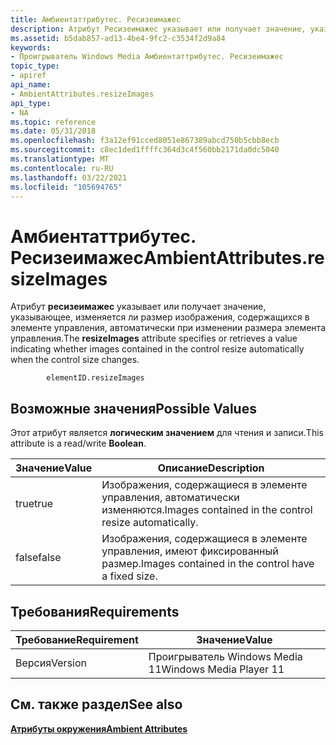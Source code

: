 ```yaml
---
title: Амбиентаттрибутес. Ресизеимажес
description: Атрибут Ресизеимажес указывает или получает значение, указывающее, изменяется ли размер изображения, содержащихся в элементе управления, автоматически при изменении размера элемента управления.
ms.assetid: b5dab857-ad13-4be4-9fc2-c3534f2d9a84
keywords:
- Проигрыватель Windows Media Амбиентаттрибутес. Ресизеимажес
topic_type:
- apiref
api_name:
- AmbientAttributes.resizeImages
api_type:
- NA
ms.topic: reference
ms.date: 05/31/2018
ms.openlocfilehash: f3a12ef91cced8051e867389abcd750b5cbb8ecb
ms.sourcegitcommit: c8ec1ded1ffffc364d3c4f560bb2171da0dc5040
ms.translationtype: MT
ms.contentlocale: ru-RU
ms.lasthandoff: 03/22/2021
ms.locfileid: "105694765"
---
```

# <a name="ambientattributesresizeimages"></a><span data-ttu-id="80177-104">Амбиентаттрибутес. Ресизеимажес</span><span class="sxs-lookup"><span data-stu-id="80177-104">AmbientAttributes.resizeImages</span></span>

<span data-ttu-id="80177-105">Атрибут **ресизеимажес** указывает или получает значение, указывающее, изменяется ли размер изображения, содержащихся в элементе управления, автоматически при изменении размера элемента управления.</span><span class="sxs-lookup"><span data-stu-id="80177-105">The **resizeImages** attribute specifies or retrieves a value indicating whether images contained in the control resize automatically when the control size changes.</span></span>

``` syntax
        elementID.resizeImages
```

## <a name="possible-values"></a><span data-ttu-id="80177-106">Возможные значения</span><span class="sxs-lookup"><span data-stu-id="80177-106">Possible Values</span></span>

<span data-ttu-id="80177-107">Этот атрибут является **логическим значением** для чтения и записи.</span><span class="sxs-lookup"><span data-stu-id="80177-107">This attribute is a read/write **Boolean**.</span></span>



| <span data-ttu-id="80177-108">Значение</span><span class="sxs-lookup"><span data-stu-id="80177-108">Value</span></span> | <span data-ttu-id="80177-109">Описание</span><span class="sxs-lookup"><span data-stu-id="80177-109">Description</span></span>                                           |
|-------|-------------------------------------------------------|
| <span data-ttu-id="80177-110">true</span><span class="sxs-lookup"><span data-stu-id="80177-110">true</span></span>  | <span data-ttu-id="80177-111">Изображения, содержащиеся в элементе управления, автоматически изменяются.</span><span class="sxs-lookup"><span data-stu-id="80177-111">Images contained in the control resize automatically.</span></span> |
| <span data-ttu-id="80177-112">false</span><span class="sxs-lookup"><span data-stu-id="80177-112">false</span></span> | <span data-ttu-id="80177-113">Изображения, содержащиеся в элементе управления, имеют фиксированный размер.</span><span class="sxs-lookup"><span data-stu-id="80177-113">Images contained in the control have a fixed size.</span></span>    |



 

## <a name="requirements"></a><span data-ttu-id="80177-114">Требования</span><span class="sxs-lookup"><span data-stu-id="80177-114">Requirements</span></span>



| <span data-ttu-id="80177-115">Требование</span><span class="sxs-lookup"><span data-stu-id="80177-115">Requirement</span></span> | <span data-ttu-id="80177-116">Значение</span><span class="sxs-lookup"><span data-stu-id="80177-116">Value</span></span> |
|--------------------|------------------------------------|
| <span data-ttu-id="80177-117">Версия</span><span class="sxs-lookup"><span data-stu-id="80177-117">Version</span></span><br/> | <span data-ttu-id="80177-118">Проигрыватель Windows Media 11</span><span class="sxs-lookup"><span data-stu-id="80177-118">Windows Media Player 11</span></span><br/> |



## <a name="see-also"></a><span data-ttu-id="80177-119">См. также раздел</span><span class="sxs-lookup"><span data-stu-id="80177-119">See also</span></span>

<dl> <dt>

[<span data-ttu-id="80177-120">**Атрибуты окружения**</span><span class="sxs-lookup"><span data-stu-id="80177-120">**Ambient Attributes**</span></span>](ambient-attributes.md)
</dt> </dl>

 

 





